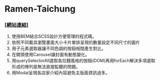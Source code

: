 # Ramen-Taichung

### [[網站連結]](https://kuaruou.github.io/Ramen-Taichung/) ###


1. 使用BEM結合SCSS設計方便管理的程式碼。
2. 依照不同載具瀏覽畫面大小卡片單排呈現的數量設定不同尺寸的圖片
3. 用子元素選取器讓不同色調的按鈕相間產生對比。
4. 在開頭使用Carousel讓封面有動態變化。
5. 用querySelectorAll選取各拉麵風格的按鈕(DOM)再用forEach解決多項選取形成的陣列是無法直接監聽的問題。
6. 用Modal呈現各店家介紹內容避免主版面資訊過多。
